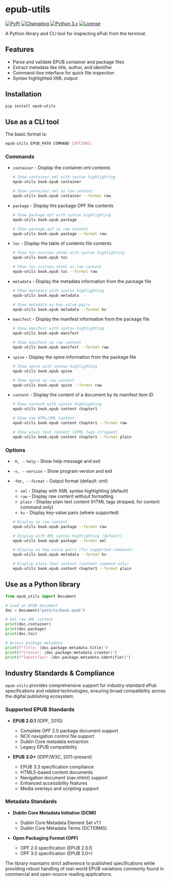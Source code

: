 # epub-utils

[![PyPI](https://img.shields.io/pypi/v/epub-utils.svg)](https://pypi.org/project/epub-utils/)
[![Changelog](https://img.shields.io/github/v/release/ernestofgonzalez/epub-utils?include_prereleases&label=changelog)](https://ernestofgonzalez.github.io/epub-utils/changelog)
[![Python 3.x](https://img.shields.io/pypi/pyversions/epub-utils.svg?logo=python&logoColor=white)](https://pypi.org/project/epub-utils/)
[![License](https://img.shields.io/badge/license-Apache%202.0-blue.svg)](https://github.com/ernestofgonzalez/epub-utils/blob/main/LICENSE)

A Python library and CLI tool for inspecting ePub from the terminal.

## Features

- Parse and validate EPUB container and package files
- Extract metadata like title, author, and identifier
- Command-line interface for quick file inspection
- Syntax highlighted XML output

## Installation

```bash
pip install epub-utils
```

## Use as a CLI tool

The basic format is:

```bash
epub-utils EPUB_PATH COMMAND [OPTIONS]
```

### Commands

- `container` - Display the container.xml contents
    ```bash
    # Show container.xml with syntax highlighting
    epub-utils book.epub container

    # Show container.xml as raw content
    epub-utils book.epub container --format raw
    ```

- `package` - Display the package OPF file contents
    ```bash
    # Show package.opf with syntax highlighting
    epub-utils book.epub package

    # Show package.opf as raw content
    epub-utils book.epub package --format raw
    ```

- `toc` - Display the table of contents file contents
    ```bash
    # Show toc.ncx/nav.xhtml with syntax highlighting
    epub-utils book.epub toc

    # Show toc.ncx/nav.xhtml as raw content
    epub-utils book.epub toc --format raw
    ```

- `metadata` - Display the metadata information from the package file
    ```bash
    # Show metadata with syntax highlighting
    epub-utils book.epub metadata

    # Show metadata as key-value pairs
    epub-utils book.epub metadata --format kv
    ```

- `manifest` - Display the manifest information from the package file
    ```bash
    # Show manifest with syntax highlighting
    epub-utils book.epub manifest

    # Show manifest as raw content
    epub-utils book.epub manifest --format raw
    ```

- `spine` - Display the spine information from the package file
    ```bash
    # Show spine with syntax highlighting
    epub-utils book.epub spine

    # Show spine as raw content
    epub-utils book.epub spine --format raw
    ```

- `content` - Display the content of a document by its manifest item ID
    ```bash
    # Show content with syntax highlighting
    epub-utils book.epub content chapter1

    # Show raw HTML/XML content
    epub-utils book.epub content chapter1 --format raw
    
    # Show plain text content (HTML tags stripped)
    epub-utils book.epub content chapter1 --format plain
    ```

### Options

- `-h, --help` - Show help message and exit
- `-v, --version` - Show program version and exit
- `-fmt, --format` - Output format (default: xml)
    - `xml` - Display with XML syntax highlighting (default)
    - `raw` - Display raw content without formatting
    - `plain` - Display plain text content (HTML tags stripped, for content command only)
    - `kv` - Display key-value pairs (where supported)
    
    ```bash
    # Display as raw content
    epub-utils book.epub package --format raw
    
    # Display with XML syntax highlighting (default)
    epub-utils book.epub package --format xml
    
    # Display as key-value pairs (for supported commands)
    epub-utils book.epub metadata --format kv
    
    # Display plain text content (content command only)
    epub-utils book.epub content chapter1 --format plain
    ```

## Use as a Python library

```python
from epub_utils import Document

# Load an EPUB document
doc = Document("path/to/book.epub")

# Get raw XML content
print(doc.container)
print(doc.package)
print(doc.toc)

# Access package metadata
print(f"Title: {doc.package.metadata.title}")
print(f"Creator: {doc.package.metadata.creator}")
print(f"Identifier: {doc.package.metadata.identifier}")
```

## Industry Standards & Compliance

`epub-utils` provides comprehensive support for industry-standard ePub specifications and related technologies, ensuring broad compatibility across the digital publishing ecosystem.

### Supported EPUB Standards

- **EPUB 2.0.1** (IDPF, 2010)
  - Complete OPF 2.0 package document support
  - NCX navigation control file support
  - Dublin Core metadata extraction
  - Legacy EPUB compatibility

- **EPUB 3.0+** (IDPF/W3C, 2011-present)
  - EPUB 3.3 specification compliance
  - HTML5-based content documents
  - Navigation document (nav.xhtml) support
  - Enhanced accessibility features
  - Media overlays and scripting support

### Metadata Standards

- **Dublin Core Metadata Initiative (DCMI)**
  - Dublin Core Metadata Element Set v1.1
  - Dublin Core Metadata Terms (DCTERMS)

- **Open Packaging Format (OPF)**
  - OPF 2.0 specification (EPUB 2.0.1)
  - OPF 3.0 specification (EPUB 3.0+)

The library maintains strict adherence to published specifications while providing robust handling of real-world EPUB variations commonly found in commercial and open-source reading applications.
